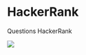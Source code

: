 # HackerRank
Questions HackerRank

<img src="https://lh3.googleusercontent.com/gc5NeRyvNVFWYvVw5rpoPKDUw4zKrAa6-5V8w8gPhgnXhiN9ZuApyvog_Ul9MVUFuEP_CYjyRG27V8F-aZm_UN9FAd4-fJQGyF96SoEqivyzPONvX1w6tnBeaEjpr8pSgAYA9ySPeaGPw6xfQlcQeLID2SNBQwAj4Xd4DNRGytPddBWEN9Jq-JjWoc5HifH-s4lbhtBxu85UPIzxmJRjDz1YGJJ_wR4RVexoXZq9WUJU26e6zzOsTBueEFE9B_MfcmaKK2OSSiN25NOqPVVie-EE9vylUpk0B9CDeIClqMzkYXwWjUGC2SxtaO-ge3nN7BqWRbs3cia5JZaPg7WaQnssMKe5L_54S_RxoMAnD3mSex7_dhpAsEWqTklCWNS8bQc-5jTf_39ZAqTPyWVWEV385x0lqVKhpulbkRsp7vA-OnW6PQNzjS8Nz19TZcQtojRxpTC2_O4y9FF_lQohi3jwhWULByT9nmqV0tz2t7S8e_v4eFxA2_Jhzp9TEygqBSP-d5vaEDZnZdjFnn_lu2q5NMM02Tu5ym4I0N9l-doMDkSIiJWNsoosJHtaaHyIrztf2bF74ulLBf4kEDnyzKOjDTeIpkMSbY7vGiDOUKAY9pptNIVsc48Ir-gqUK1s5RQffPRZ3Eq1DFd8AUCGBNiDKr_zsXTll_Z_cNIFD4Ghxz6cprZ-pybwtz8volQW7_vc1K5f04787Usybiiv-RferDYlm2b-AygTIHSKjtNLl9s0AXhoPsOLSo6sws2Wxs30S_CFkd47-0QAOtmkOtS_F1s3QIbgsQTzJPcWzS35LD6zZ2_iVGBE0JClrbvW2MktahFfVEuyIMflxNS11aN_k9aT5Nkwpi_WM1kDUFG-PiaLed_yLSK975Si4LR7sa1USbC6K2zbFZ-sBCazn7CKwLlXKmP8PG29S3pVdt_aE2W2lTc0yrZ4auPIhMCmZEe9obiO-gA3ym738IGERoyLZaaUwXpjpZrJmekROm-ivqnu=w944-h270-s-no?authuser=0">

